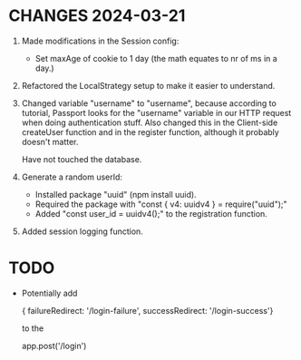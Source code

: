 # CHANGES 2024-03-21

1.  Made modifications in the Session config:

    - Set maxAge of cookie to 1 day (the math equates to nr of ms in a day.)

2.  Refactored the LocalStrategy setup to make it easier to understand.

3.  Changed variable "username" to "username", because according to tutorial,
    Passport looks for the "username" variable in our HTTP request when doing
    authentication stuff. Also changed this in the Client-side createUser function
    and in the register function, although it probably doesn't matter.

    Have not touched the database.

4.  Generate a random userId:

    - Installed package "uuid" (npm install uuid).
    - Required the package with "const { v4: uuidv4 } = require("uuid");"
    - Added "const user_id = uuidv4();" to the registration function.

5.  Added session logging function.

# TODO

- Potentially add

  { failureRedirect: '/login-failure', successRedirect: '/login-success'}

  to the

  app.post('/login')
